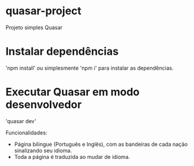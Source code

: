# quasar-project
Projeto simples Quasar

# Instalar dependências
'npm install' ou simplesmente 'npm i' para instalar as dependências.

# Executar Quasar em modo desenvolvedor
'quasar dev'


Funcionalidades: 
- Página bilingue (Português e Inglês), com as bandeiras de cada nação sinalizando seu idioma. 
- Toda a página é traduzida ao mudar de idioma.
